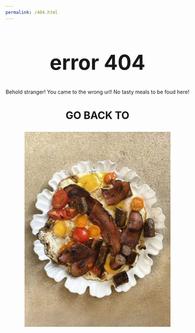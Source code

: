 ```yaml
---
permalink: /404.html
---
```


# <center> <h1> error 404</h> </center>

<p style="text-align:center;"> Behold stranger! You came to the wrong url! No tasty meals to be foud here! </p>

# <p style="text-align:center;"> GO BACK TO</p>

<center>
    <a href="index.html">
        <img src="./src/mealImages/onepan.jpg" />
        </a>
</center>
